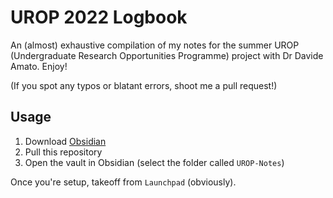 # UROP 2022 Logbook

An (almost) exhaustive compilation of my notes for the summer UROP (Undergraduate Research Opportunities Programme) project with Dr Davide Amato. Enjoy!

(If you spot any typos or blatant errors, shoot me a pull request!)

## Usage
1) Download [Obsidian](https://obsidian.md/)
2) Pull this repository
3) Open the vault in Obsidian (select the folder called `UROP-Notes`)

Once you're setup, takeoff from `Launchpad`  (obviously).